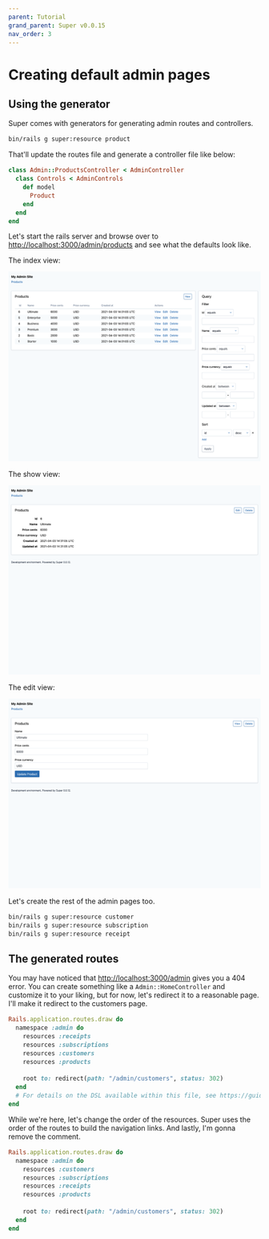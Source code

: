 ```yaml
---
parent: Tutorial
grand_parent: Super v0.0.15
nav_order: 3
---
```

# Creating default admin pages

## Using the generator

Super comes with generators for generating admin routes and controllers.

```sh
bin/rails g super:resource product
```

That'll update the routes file and generate a controller file like below:

```ruby
class Admin::ProductsController < AdminController
  class Controls < AdminControls
    def model
      Product
    end
  end
end
```

Let's start the rails server and browse over to
<http://localhost:3000/admin/products> and see what the defaults look like.

The index view:

![](/screenshots/0-0-12/products_default_index.png)

The show view:

![](/screenshots/0-0-12/products_default_show.png)

The edit view:

![](/screenshots/0-0-12/products_default_edit.png)

Let's create the rest of the admin pages too.

```sh
bin/rails g super:resource customer
bin/rails g super:resource subscription
bin/rails g super:resource receipt
```

## The generated routes

You may have noticed that <http://localhost:3000/admin> gives you a 404 error.
You can create something like a `Admin::HomeController` and customize it to your
liking, but for now, let's redirect it to a reasonable page. I'll make it
redirect to the customers page.

```ruby
Rails.application.routes.draw do
  namespace :admin do
    resources :receipts
    resources :subscriptions
    resources :customers
    resources :products

    root to: redirect(path: "/admin/customers", status: 302)
  end
  # For details on the DSL available within this file, see https://guides.rubyonrails.org/routing.html
end
```

While we're here, let's change the order of the resources. Super uses the order
of the routes to build the navigation links. And lastly, I'm gonna remove the
comment.

```ruby
Rails.application.routes.draw do
  namespace :admin do
    resources :customers
    resources :subscriptions
    resources :receipts
    resources :products

    root to: redirect(path: "/admin/customers", status: 302)
  end
end
```
